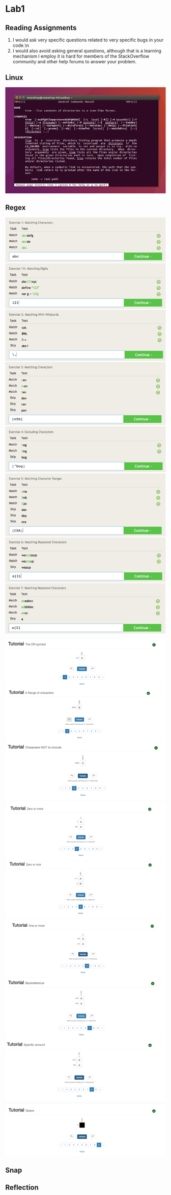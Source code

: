 # Lab1


## Reading Assignments

1) I would ask very specific questions related to very specific bugs in your code.\n
2) I would also avoid asking general questions, although that is a learning mechanism I employ it is hard for members of the StackOverflow community and other help forums to answer your problem.


## Linux 

![aptTree](/images/lab1-images/ubuntu.png)
  
## Regex
![1Regex](/images/lab1-images/ex1.png)
![2Regex](/images/lab1-images/ex112.png)
![3Regex](/images/lab1-images/ex2.png)
![4Regex](/images/lab1-images/ex3.png)
![5Regex](/images/lab1-images/ex4.png)
![6Regex](/images/lab1-images/ex5.png)
![7Regex](/images/lab1-images/ex6.png)
![8Regex](/images/lab1-images/ex7.png)

![1Tutorial](/images/lab1-images/tutorial1.png)
![2Tutorial](/images/lab1-images/tutorial2.png)
![3Tutorial](/images/lab1-images/tutorial3.png)
![4Tutorial](/images/lab1-images/tutorial4.png)
![5Tutorial](/images/lab1-images/tutorial5.png)
![6Tutorial](/images/lab1-images/tutorial6.png)
![7Tutorial](/images/lab1-images/tutorial7.png)
![8Tutorial](/images/lab1-images/tutorial8.png)
![9Tutorial](/images/lab1-images/tutorial9.png)


## Snap


## Reflection

